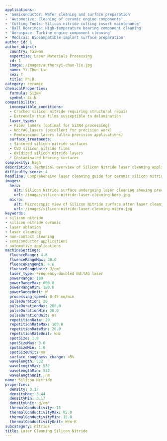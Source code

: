 ```yaml
---
applications:
- 'Semiconductor: Wafer cleaning and surface preparation'
- 'Automotive: Cleaning of ceramic engine components'
- 'Cutting Tools: Silicon nitride cutting insert maintenance'
- 'Ball Bearings: High-temperature bearing component cleaning'
- 'Aerospace: Turbine engine component cleaning'
- 'Medical: Biocompatible implant surface preparation'
author_id: 1
author_object:
  country: Taiwan
  expertise: Laser Materials Processing
  id: 1
  image: /images/author/yi-chun-lin.jpg
  name: Yi-Chun Lin
  sex: f
  title: Ph.D.
category: ceramic
chemicalProperties:
  formula: Si3N4
  symbol: Si-N
compatibility:
  incompatible_conditions:
  - Cracked silicon nitride requiring structural repair
  - Extremely thin films susceptible to delamination
  laser_types:
  - Fiber lasers (optimal for Si3N4 processing)
  - Nd:YAG lasers (excellent for precision work)
  - Femtosecond lasers (ultra-precision applications)
  surface_treatments:
  - Sintered silicon nitride surfaces
  - CVD silicon nitride films
  - Oxidized silicon nitride layers
  - Contaminated bearing surfaces
complexity: high
description: Technical overview of Silicon Nitride laser cleaning applications and parameters
difficulty_score: 4
headline: Comprehensive laser cleaning guide for ceramic silicon nitride
images:
  hero:
    alt: Silicon Nitride surface undergoing laser cleaning showing precise contamination removal
    url: /images/silicon-nitride-laser-cleaning-hero.jpg
  micro:
    alt: Microscopic view of Silicon Nitride surface after laser cleaning showing detailed surface structure
    url: /images/silicon-nitride-laser-cleaning-micro.jpg
keywords:
- silicon nitride
- silicon nitride ceramic
- laser ablation
- laser cleaning
- non-contact cleaning
- semiconductor applications
- automotive applications
machineSettings:
  fluenceRange: 4.6
  fluenceRangeMax: 38.0
  fluenceRangeMin: 4.6
  fluenceRangeUnit: J/cm²
  laser_type: Frequency-doubled Nd:YAG laser
  powerRange: 180
  powerRangeMax: 600.0
  powerRangeMin: 180.0
  powerRangeUnit: W
  processing_speed: 8-45 mm/min
  pulseDuration: 20
  pulseDurationMax: 200.0
  pulseDurationMin: 20.0
  pulseDurationUnit: ns
  repetitionRate: 20
  repetitionRateMax: 100.0
  repetitionRateMin: 20.0
  repetitionRateUnit: kHz
  spotSize: 1.0
  spotSizeMax: 3.0
  spotSizeMin: 1.0
  spotSizeUnit: mm
  surface_roughness_change: <5%
  wavelength: 532
  wavelengthMax: 532
  wavelengthMin: 532
  wavelengthUnit: nm
name: Silicon Nitride
properties:
  density: 3.17
  densityMax: 3.44
  densityMin: 3.17
  densityUnit: g/cm³
  thermalConductivity: 15
  thermalConductivityMax: 85.0
  thermalConductivityMin: 15.0
  thermalConductivityUnit: W/m·K
subcategory: nitride
title: Laser Cleaning Silicon Nitride
---
```

